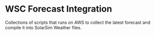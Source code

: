 # WSC Forecast Integration

Collections of scripts that runs on AWS to collect the latest forecast and 
compile it into SolarSim Weather files. 


